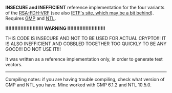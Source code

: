 **INSECURE and INEFFICIENT** reference implementation for the four variants of the [RSA-FDH-VRF](https://github.com/cfrg/draft-irtf-cfrg-vrf) (see also [IETF's site, which may be a bit behind](https://tools.ietf.org/html/draft-irtf-cfrg-vrf-14)).
Requires [GMP](https://gmplib.org) and [NTL](https://shoup.net/ntl).  

**!!!!!!!!!!!!!!!!!!!!!!!!! WARNING !!!!!!!!!!!!!!!!!!!!!!!!!**

THIS CODE IS INSECURE AND NOT TO BE USED FOR ACTUAL CRYPTO!!!
IT IS ALSO INEFFICIENT AND COBBLED TOGETHER TOO QUICKLY TO BE ANY GOOD!!! 
DO NOT USE IT!!!

It was written as a reference implementation only, in order to generate test vectors.

------------------------------------------------------------------

Compiling notes: if you are having trouble compiling, check what version
of GMP and NTL you have. Mine worked with GMP 6.1.2 and NTL 10.5.0. 
